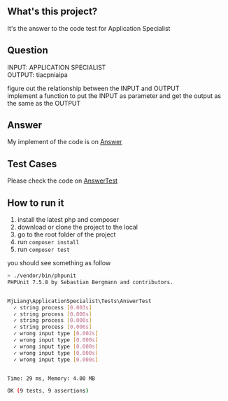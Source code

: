 ## What's this project?
It's the answer to the code test for Application Specialist

## Question
INPUT: APPLICATION SPECIALIST \
OUTPUT: tiacpniaipa

figure out the relationship between the INPUT and OUTPUT \
implement a function to put the INPUT as parameter and get the output as the same as the OUTPUT

## Answer

My implement of the code is on [Answer](src/Answer.php)

## Test Cases

Please check the code on [AnswerTest](tests/AnswerTest.php)

## How to run it

1. install the latest php and composer
2. download or clone the project to the local
3. go to the root folder of the project
4. run `composer install`
5. run `composer test`

you should see something as follow

```bash
> ./vendor/bin/phpunit
PHPUnit 7.5.8 by Sebastian Bergmann and contributors.


MjLiang\ApplicationSpecialist\Tests\AnswerTest
  ✓ string process [0.003s]
  ✓ string process [0.000s]
  ✓ string process [0.000s]
  ✓ string process [0.000s]
  ✓ wrong input type [0.002s]
  ✓ wrong input type [0.000s]
  ✓ wrong input type [0.000s]
  ✓ wrong input type [0.000s]
  ✓ wrong input type [0.000s]


Time: 29 ms, Memory: 4.00 MB

OK (9 tests, 9 assertions)

```

